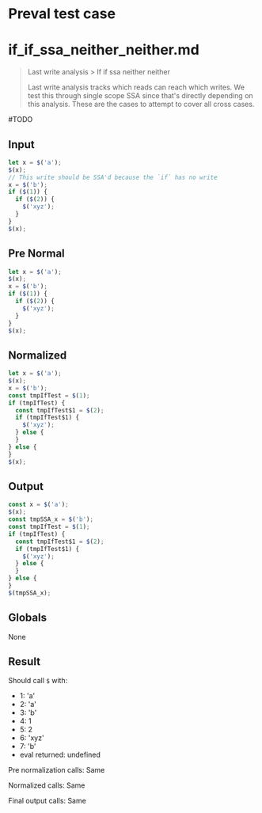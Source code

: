 # Preval test case

# if_if_ssa_neither_neither.md

> Last write analysis > If if ssa neither neither
>
> Last write analysis tracks which reads can reach which writes. We test this through single scope SSA since that's directly depending on this analysis. These are the cases to attempt to cover all cross cases.

#TODO

## Input

`````js filename=intro
let x = $('a');
$(x);
// This write should be SSA'd because the `if` has no write
x = $('b');
if ($(1)) {
  if ($(2)) {
    $('xyz');
  }
}
$(x);
`````

## Pre Normal

`````js filename=intro
let x = $('a');
$(x);
x = $('b');
if ($(1)) {
  if ($(2)) {
    $('xyz');
  }
}
$(x);
`````

## Normalized

`````js filename=intro
let x = $('a');
$(x);
x = $('b');
const tmpIfTest = $(1);
if (tmpIfTest) {
  const tmpIfTest$1 = $(2);
  if (tmpIfTest$1) {
    $('xyz');
  } else {
  }
} else {
}
$(x);
`````

## Output

`````js filename=intro
const x = $('a');
$(x);
const tmpSSA_x = $('b');
const tmpIfTest = $(1);
if (tmpIfTest) {
  const tmpIfTest$1 = $(2);
  if (tmpIfTest$1) {
    $('xyz');
  } else {
  }
} else {
}
$(tmpSSA_x);
`````

## Globals

None

## Result

Should call `$` with:
 - 1: 'a'
 - 2: 'a'
 - 3: 'b'
 - 4: 1
 - 5: 2
 - 6: 'xyz'
 - 7: 'b'
 - eval returned: undefined

Pre normalization calls: Same

Normalized calls: Same

Final output calls: Same
